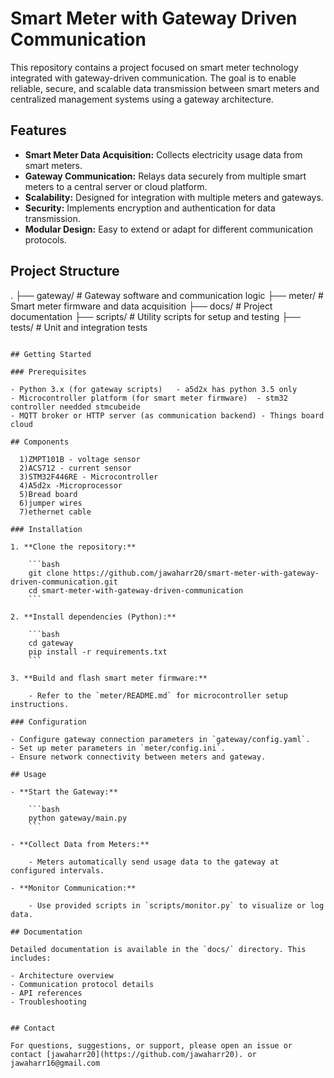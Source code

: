 # Smart Meter with Gateway Driven Communication

This repository contains a project focused on smart meter technology integrated with gateway-driven communication.
The goal is to enable reliable, secure, and scalable data transmission between smart meters and centralized management systems using a gateway architecture.

## Features

- **Smart Meter Data Acquisition:** Collects electricity usage data from smart meters.
- **Gateway Communication:** Relays data securely from multiple smart meters to a central server or cloud platform.
- **Scalability:** Designed for integration with multiple meters and gateways.
- **Security:** Implements encryption and authentication for data transmission.
- **Modular Design:** Easy to extend or adapt for different communication protocols.

  
## Project Structure

.
├── gateway/           # Gateway software and communication logic
├── meter/             # Smart meter firmware and data acquisition
├── docs/              # Project documentation
├── scripts/           # Utility scripts for setup and testing
├── tests/             # Unit and integration tests
```

## Getting Started

### Prerequisites

- Python 3.x (for gateway scripts)   - a5d2x has python 3.5 only
- Microcontroller platform (for smart meter firmware)  - stm32 controller needded stmcubeide
- MQTT broker or HTTP server (as communication backend) - Things board cloud

## Components

  1)ZMPT101B - voltage sensor
  2)ACS712 - current sensor
  3)STM32F446RE - Microcontroller
  4)A5d2x -Microprocessor
  5)Bread board
  6)jumper wires
  7)ethernet cable

### Installation

1. **Clone the repository:**

    ```bash
    git clone https://github.com/jawaharr20/smart-meter-with-gateway-driven-communication.git
    cd smart-meter-with-gateway-driven-communication
    ```

2. **Install dependencies (Python):**

    ```bash
    cd gateway
    pip install -r requirements.txt
    ```

3. **Build and flash smart meter firmware:**

    - Refer to the `meter/README.md` for microcontroller setup instructions.

### Configuration

- Configure gateway connection parameters in `gateway/config.yaml`.
- Set up meter parameters in `meter/config.ini`.
- Ensure network connectivity between meters and gateway.

## Usage

- **Start the Gateway:**

    ```bash
    python gateway/main.py
    ```

- **Collect Data from Meters:**

    - Meters automatically send usage data to the gateway at configured intervals.

- **Monitor Communication:**

    - Use provided scripts in `scripts/monitor.py` to visualize or log data.

## Documentation

Detailed documentation is available in the `docs/` directory. This includes:

- Architecture overview
- Communication protocol details
- API references
- Troubleshooting


## Contact

For questions, suggestions, or support, please open an issue or contact [jawaharr20](https://github.com/jawaharr20). or jawaharr16@gmail.com
